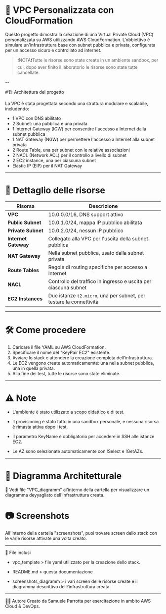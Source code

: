 # 📌​ VPC Personalizzata con CloudFormation

Questo progetto dimostra la creazione di una Virtual Private Cloud (VPC) personalizzata su AWS utilizzando AWS CloudFormation. L'obbiettivo è simulare un'infrastruttura base con subnet pubblica e privata, configurata per un accesso sicuro e controllato ad internet.

>❗​NOTA❗​Tutte le risorse sono state create in un ambiente sandbox, per cui, dopo aver finito il laboratorio le risorse sono state tutte cancellate.

--

#​🏗️​ Architettura del progetto

La VPC è stata progettata secondo una struttura modulare e scalabile, includendo:

- 1 VPC con DNS abilitato
- 2 Subnet: una pubblica e una privata
- 1 Internet Gateway (IGW) per consentire l'accesso a Internet dalla subnet pubblica
- 1 NAT Gateway (NGW) per permettere l'accesso a Internet alla subnet privata
- 2 Route Table, una per subnet con le relative associazioni
- 2 NACL (Network ACL) per il controllo a livello di subnet
- 2 EC2 instance, una per ciascuna subnet
- Elastic IP (EIP) per il NAT Gateway

---

# ​​🔎​ Dettaglio delle risorse

| Risorsa               | Descrizione |
|-----------------------|-------------|
| **VPC**               | 10.0.0.0/16, DNS support attivo |
| **Public Subnet**     | 10.0.1.0/24, mappa IP pubblico abilitata |
| **Private Subnet**    | 10.0.2.0/24, nessun IP pubblico |
| **Internet Gateway**  | Collegato alla VPC per l'uscita della subnet pubblica |
| **NAT Gateway**       | Nella subnet pubblica, usato dalla subnet privata |
| **Route Tables**      | Regole di routing specifiche per accesso a Internet |
| **NACL**              | Controllo del traffico in ingresso e uscita per ciascuna subnet |
| **EC2 Instances**     | Due istanze `t2.micro`, una per subnet, per testare la connettività |

---

# 🛠️ Come procedere 

1. Caricare il file YAML su AWS CloudFormation.
2. Specificare il nome del "KeyPair EC2" esistente.
3. Avviare lo stack e attendere la creazione completa dell'infrastruttura.
4. Le EC2 vengono create automaticamemte: una nella subnet pubblica, una in quella privata.
5. Alla fine dei test, tutte le risorse sono state eliminate.

---

# ⚠️ Note
- L'ambiente è stato utilizzato a scopo didattico e di test.

- Il provisioning è stato fatto in una sandbox personale, e nessuna risorsa è rimasta attiva dopo i test.

- Il parametro KeyName è obbligatorio per accedere in SSH alle istanze EC2.

- Le AZ sono selezionate automaticamente con !Select e !GetAZs.

---

# ​📃​ Diagramma Architetturale

📌 Vedi file "VPC_diagramm" al'interno della cartella per visualizzare un diagramma deyyagliato dell'infrastruttura creata.

# ​📷​ Screenshots

All'interno della cartella "screenshots", puoi trovare screen dello stack con le varie risorse attivate una volta creato.

---

📂 File inclusi
- vpc_template > file yaml utilizzato per la creazione dello stack.

- README.md > questa documentazione

- screenshots_diagramm > i vari screen delle risorse create e il diagramma descrittivo dell?infrastruttura creata.

---

👨‍💻 Autore
Creato da Samuele Parrotta per esercitazione in ambito AWS Cloud & DevOps.





